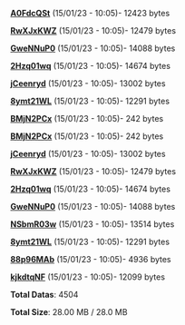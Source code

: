 [**A0FdcQSt**](/data/A0FdcQSt.txt) (15/01/23 - 10:05)- 12423 bytes

[**RwXJxKWZ**](/data/RwXJxKWZ.txt) (15/01/23 - 10:05)- 12479 bytes

[**GweNNuP0**](/data/GweNNuP0.txt) (15/01/23 - 10:05)- 14088 bytes

[**2Hzq01wq**](/data/2Hzq01wq.txt) (15/01/23 - 10:05)- 14674 bytes

[**jCeenryd**](/data/jCeenryd.txt) (15/01/23 - 10:05)- 13002 bytes

[**8ymt21WL**](/data/8ymt21WL.txt) (15/01/23 - 10:05)- 12291 bytes

[**BMjN2PCx**](/data/BMjN2PCx.txt) (15/01/23 - 10:05)- 242 bytes

[**BMjN2PCx**](/data/BMjN2PCx.txt) (15/01/23 - 10:05)- 242 bytes

[**jCeenryd**](/data/jCeenryd.txt) (15/01/23 - 10:05)- 13002 bytes

[**RwXJxKWZ**](/data/RwXJxKWZ.txt) (15/01/23 - 10:05)- 12479 bytes

[**2Hzq01wq**](/data/2Hzq01wq.txt) (15/01/23 - 10:05)- 14674 bytes

[**GweNNuP0**](/data/GweNNuP0.txt) (15/01/23 - 10:05)- 14088 bytes

[**NSbmR03w**](/data/NSbmR03w.txt) (15/01/23 - 10:05)- 13514 bytes

[**8ymt21WL**](/data/8ymt21WL.txt) (15/01/23 - 10:05)- 12291 bytes

[**88p96MAb**](/data/88p96MAb.txt) (15/01/23 - 10:05)- 4936 bytes

[**kjkdtqNF**](/data/kjkdtqNF.txt) (15/01/23 - 10:05)- 12099 bytes

**Total Datas**: 4504

**Total Size**: 28.00 MB / 28.0 MB